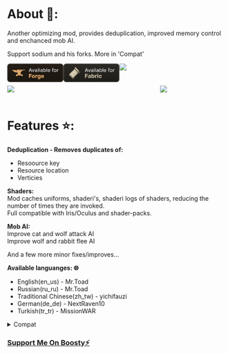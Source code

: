 # About 🔧:

Another optimizing mod, provides deduplication, improved memory control and enchanced mob AI.

Support sodium and his forks. More in 'Compat'

<img align="left" width="130" src="https://github.com/intergrav/devins-badges/blob/v3/assets/cozy/supported/forge_vector.svg">
<img align="left" width="130" src="https://github.com/intergrav/devins-badges/blob/v3/assets/cozy/supported/fabric_64h.png">
<img align="left" width="130" src="https://github.com/intergrav/devins-badges/blob/v3/assets/cozy/supported/quilt_64h.png">
<br/>
<br/>
<br/>
<img align="left" width="130" src="https://github.com/intergrav/devins-badges/blob/74adf3b26de1006e9ec9fcffff17322ae3962f9b/assets/cozy/supported/neoforge_vector-cozy.svg">

<img align="right" width="150" src="src/main/resources/logo.png">

<br/>
<br/>

# Features ⭐:

**Deduplication - Removes duplicates of:**
- Resoource key
- Resource location
- Verticies

**Shaders:**
<br />
Mod caches uniforms, shaderi's, shaderi logs of shaders, reducing the number of times they are invoked.
<br />
Full compatible with Iris/Oculus and shader-packs.

**Mob AI:**
<br/>
Improve cat and wolf attack AI
<br/>
Improve wolf and rabbit flee AI

And a few more minor fixes/improves...

**Available languanges: 🌐**
- English(en_us) - Mr.Toad
- Russian(ru_ru) - Mr.Toad
- Traditional Chinese(zh_tw) - yichifauzi
- German(de_de) - NextRaven10
- Turkish(tr_tr) - MissionWAR

<details>
<summary>Compat</summary>

Support Sodium/Embeddium.
<br />
**⚠️You can install only one of sodium/sodium fork⚠️**
For in game config: 
- on forge needs embeddium 0.3.20+.
- on neoforged needs embeddium/xenon
- on fabric/quilt needs sodium

</details>

### [Support Me On Boosty⚡](https://boosty.to/mr_toad)
